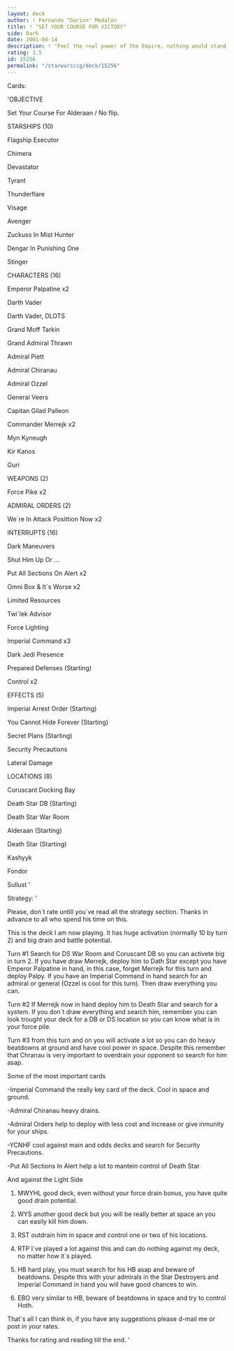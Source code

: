 ```yaml
---
layout: deck
author: ! Fernando "Garion" Medalón
title: ! "SET YOUR COURSE FOR VICTORY"
side: Dark
date: 2001-04-14
description: ! "Feel the real power of the Empire, nothing would stand in front and survive."
rating: 3.5
id: 15256
permalink: "/starwarsccg/deck/15256"
---
```

Cards: 

'OBJECTIVE

Set Your Course For Alderaan / No flip.


STARSHIPS (10)

Flagship Executor

Chimera

Devastator

Tyrant

Thunderflare

Visage

Avenger

Zuckuss In Mist Hunter

Dengar In Punishing One

Stinger


CHARACTERS (16)

Emperor Palpatine x2

Darth Vader

Darth Vader, DLOTS

Grand Moff Tarkin

Grand Admiral Thrawn

Admiral Piett

Admiral Chiranau

Admiral Ozzel

General Veers

Capitan Gilad Palleon

Commander Merrejk x2

Myn Kyneugh

Kir Kanos

Guri


WEAPONS (2)

Force Pike x2


ADMIRAL ORDERS (2)

We´re In Attack Posittion Now x2


INTERRUPTS (16)

Dark Maneuvers

Shut Him Up Or ...

Put All Sections On Alert x2

Omni Box & It´s Worse x2

Limited Resources

Twi´lek Advisor

Force Lighting

Imperial Command x3

Dark Jedi Presence

Prepared Defenses (Starting)

Control x2


EFFECTS (5)

Imperial Arrest Order (Starting)

You Cannot Hide Forever (Starting)

Secret Plans (Starting)

Security Precautions

Lateral Damage


LOCATIONS (8)

Coruscant Docking Bay

Death Star DB (Starting)

Death Star War Room

Alderaan (Starting)

Death Star (Starting)

Kashyyk

Fondor

Sullust '

Strategy: '

Please, don´t rate untill you´ve read all the strategy section. Thanks in advance to all who spend his time on this.


This is the deck I am now playing. It has huge activation (normally 10 by turn 2) and big drain and battle potential.

Turn #1 Search for DS War Room and Coruscant DB so you can activete big in turn 2. If you have draw Merrejk, deploy him to Dath Star except you have Emperor Palpatine in hand, in this case, forget Merrejk for this turn and deploy Palpy. If you have an Imperial Command in hand search for an admiral or general (Ozzel is cool for this turn). Then draw everything you can.

Turn #2 If Merrejk now in hand deploy him to Death Star and search for a system. If you don´t draw everything and search him, remember you can look trought your deck for a DB or DS location so you can know what is in your force pile.

Turn #3 from this turn and on you will activate a lot so you can do heavy beatdowns at ground and have cool power in space. Despite this remember that Chranau is very important to overdrain your opponent so search for him asap.


Some of the most important cards

-Imperial Command the really key card of the deck. Cool in space and ground.

-Admiral Chiranau heavy drains.

-Admiral Orders help to deploy with less cost and increase or give inmunity for your ships.

-YCNHF cool against main and odds decks and search for Security Precautions.

-Put All Sections In Alert help a lot to mantein control of Death Star.


And against the Light Side

1) MWYHL good deck, even without your force drain bonus, you have quite good drain potential.

2) WYS another good deck but you will be really better at space an you can easily kill him down.

3) RST outdrain him in space and control one or two of his locations.

4) RTP I´ve played a lot against this and can do nothing against my deck, no matter how it´s played.

5) HB hard play, you must search for his HB asap and beware of beatdowns. Despite this with your admirals in the Star Destroyers and Imperial Command in hand you will have good chances to win.

6) EBO very similar to HB, beware of beatdowns in space and try to control Hoth.


That´s all I can think in, if you have any suggestions please d-mail me or post in your rates.

Thanks for rating and reading till the end. '

